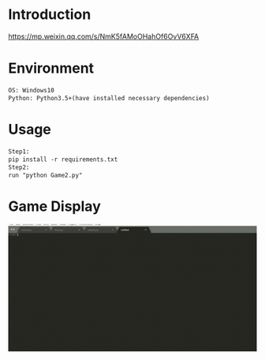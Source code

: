 # Introduction
https://mp.weixin.qq.com/s/NmK5fAMoOHahOf6OvV6XFA

# Environment
```
OS: Windows10
Python: Python3.5+(have installed necessary dependencies)
```

# Usage
```
Step1:
pip install -r requirements.txt
Step2:
run "python Game2.py"
```

# Game Display
![giphy](demonstration/running.gif)